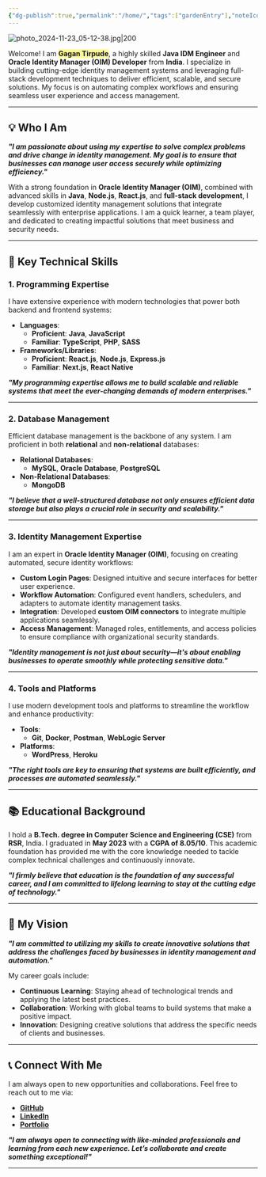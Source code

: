 ```yaml
---
{"dg-publish":true,"permalink":"/home/","tags":["gardenEntry"],"noteIcon":"","created":"2024-10-23T19:09:43.716+05:30","updated":"2024-11-23T06:13:52.912+05:30"}
---
```


![photo_2024-11-23_05-12-38.jpg|200](/img/user/Assets/profile/photo_2024-11-23_05-12-38.jpg)

Welcome! I am **<span style="background:#fff88f">Gagan Tirpude</span>**, a highly skilled **Java IDM Engineer** and **Oracle Identity Manager (OIM) Developer** from **India**. I specialize in building cutting-edge identity management systems and leveraging full-stack development techniques to deliver efficient, scalable, and secure solutions. My focus is on automating complex workflows and ensuring seamless user experience and access management.

---

## **💡 Who I Am**

***"I am passionate about using my expertise to solve complex problems and drive change in identity management. My goal is to ensure that businesses can manage user access securely while optimizing efficiency."***

With a strong foundation in **Oracle Identity Manager (OIM)**, combined with advanced skills in **Java**, **Node.js**, **React.js**, and **full-stack development**, I develop customized identity management solutions that integrate seamlessly with enterprise applications. I am a quick learner, a team player, and dedicated to creating impactful solutions that meet business and security needs.

---

## **🎯 Key Technical Skills**

### **1. Programming Expertise**

I have extensive experience with modern technologies that power both backend and frontend systems:

- **Languages**:
    - **Proficient**: **Java**, **JavaScript**
    - **Familiar**: **TypeScript**, **PHP**, **SASS**
- **Frameworks/Libraries**:
    - **Proficient**: **React.js**, **Node.js**, **Express.js**
    - **Familiar**: **Next.js**, **React Native**

***"My programming expertise allows me to build scalable and reliable systems that meet the ever-changing demands of modern enterprises."***

---

### **2. Database Management**

Efficient database management is the backbone of any system. I am proficient in both **relational** and **non-relational** databases:

- **Relational Databases**:
    - **MySQL**, **Oracle Database**, **PostgreSQL**
- **Non-Relational Databases**:
    - **MongoDB**

***"I believe that a well-structured database not only ensures efficient data storage but also plays a crucial role in security and scalability."***

---

### **3. Identity Management Expertise**

I am an expert in **Oracle Identity Manager (OIM)**, focusing on creating automated, secure identity workflows:

- **Custom Login Pages**: Designed intuitive and secure interfaces for better user experience.
- **Workflow Automation**: Configured event handlers, schedulers, and adapters to automate identity management tasks.
- **Integration**: Developed **custom OIM connectors** to integrate multiple applications seamlessly.
- **Access Management**: Managed roles, entitlements, and access policies to ensure compliance with organizational security standards.

***"Identity management is not just about security—it's about enabling businesses to operate smoothly while protecting sensitive data."***

---

### **4. Tools and Platforms**

I use modern development tools and platforms to streamline the workflow and enhance productivity:

- **Tools**:
    - **Git**, **Docker**, **Postman**, **WebLogic Server**
- **Platforms**:
    - **WordPress**, **Heroku**

***"The right tools are key to ensuring that systems are built efficiently, and processes are automated seamlessly."***

---

## **📚 Educational Background**

I hold a **B.Tech. degree in Computer Science and Engineering (CSE)** from **RSR**, India. I graduated in **May 2023** with a **CGPA of 8.05/10**. This academic foundation has provided me with the core knowledge needed to tackle complex technical challenges and continuously innovate.

***"I firmly believe that education is the foundation of any successful career, and I am committed to lifelong learning to stay at the cutting edge of technology."***

---

## **🌟 My Vision**

***"I am committed to utilizing my skills to create innovative solutions that address the challenges faced by businesses in identity management and automation."***

My career goals include:

- **Continuous Learning**: Staying ahead of technological trends and applying the latest best practices.
- **Collaboration**: Working with global teams to build systems that make a positive impact.
- **Innovation**: Designing creative solutions that address the specific needs of clients and businesses.

---

## **📞 Connect With Me**

I am always open to new opportunities and collaborations. Feel free to reach out to me via:

- **[GitHub](https://github.com/gagantirpude)**
- **[LinkedIn](https://linkedin.com/in/gagantirpude)**
- **[Portfolio](https://gagantirpude.com/)**

***"I am always open to connecting with like-minded professionals and learning from each new experience. Let’s collaborate and create something exceptional!"***

---
